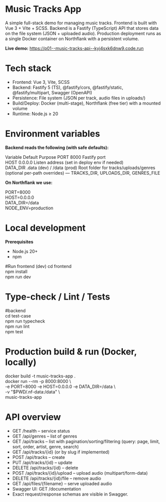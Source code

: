 # Music Tracks App

A simple full-stack demo for managing music tracks.
Frontend is built with Vue 3 + Vite + SCSS.
Backend is a Fastify (TypeScript) API that stores data on the file system (JSON + uploaded audio).
Production deployment runs as a single Docker container on Northflank with a persistent volume.

**Live demo:**
https://p01--music-tracks-api--kyj4sxk6dnw9.code.run


# Tech stack  

- Frontend: Vue 3, Vite, SCSS  
- Backend: Fastify 5 (TS), @fastify/cors, @fastify/static, @fastify/multipart, Swagger (OpenAPI)  
- Persistence: File system (JSON per track, audio files in uploads/)  
- Build/Deploy: Docker (multi-stage), Northflank (free tier) with a mounted volume  
- Runtime: Node.js ≥ 20  

# Environment variables

**Backend reads the following (with safe defaults):**

Variable	Default	Purpose
PORT	8000	Fastify port  
HOST	0.0.0.0	Listen address (set in deploy env if needed)  
DATA_DIR	.data (dev) / /data (prod)	Root folder for tracks/uploads/genres  
(optional per-path overrides)	—	TRACKS_DIR, UPLOADS_DIR, GENRES_FILE  

**On Northflank we use:**

PORT=8000  
HOST=0.0.0.0  
DATA_DIR=/data  
NODE_ENV=production  

# Local development
**Prerequisites**

- Node.js 20+
- npm

#Run frontend (dev)
cd frontend  
npm install  
npm run dev  

# Type-check / Lint / Tests
#backend  
cd test-case  
npm run typecheck  
npm run lint  
npm test  

# Production build & run (Docker, locally)

docker build -t music-tracks-app .  
docker run --rm -p 8000:8000 \  
-e PORT=8000 -e HOST=0.0.0.0 -e DATA_DIR=/data \  
-v "$PWD/.nf-data:/data" \  
music-tracks-app  

# API overview

- GET /health – service status  
- GET /api/genres – list of genres  
- GET /api/tracks – list with pagination/sorting/filtering (query: page, limit, sort, order, artist, genre, search)  
- GET /api/tracks/{id} (or by slug if implemented)  
- POST /api/tracks – create  
- PUT /api/tracks/{id} – update  
- DELETE /api/tracks/{id} – delete  
- POST /api/tracks/{id}/upload – upload audio (multipart/form-data)  
- DELETE /api/tracks/{id}/file – remove audio  
- GET /api/files/{filename} – serve uploaded audio  
- Swagger UI: GET /documentation  
- Exact request/response schemas are visible in Swagger.  